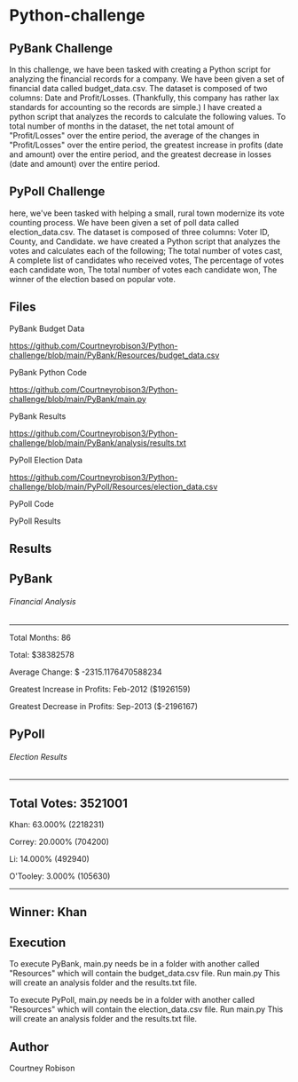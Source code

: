 # Python-challenge

## PyBank Challenge
In this challenge, we have been tasked with creating a Python script for analyzing the financial records for a company. 
We have been given a set of financial data called budget_data.csv. The dataset is composed of two columns: Date and Profit/Losses. 
(Thankfully, this company has rather lax standards for accounting so the records are simple.)
I have created a python script that analyzes the records to calculate the following values. To total number of months in the
dataset, the net total amount of "Profit/Losses" over the entire period, the average of the changes in "Profit/Losses" 
over the entire period, the greatest increase in profits (date and amount) over the entire period, and the greatest decrease in losses 
(date and amount) over the entire period.

## PyPoll Challenge
here, we've been tasked with helping a small, rural town modernize its vote counting process.
We have been given a set of poll data called election_data.csv. The dataset is composed of three columns: Voter ID, County, and Candidate. 
we have created a Python script that analyzes the votes and calculates each of the following; The total number of votes cast, A complete list 
of candidates who received votes, The percentage of votes each candidate won, The total number of votes each candidate won, The winner of the 
election based on popular vote.






## Files

PyBank Budget Data

https://github.com/Courtneyrobison3/Python-challenge/blob/main/PyBank/Resources/budget_data.csv


PyBank Python Code

https://github.com/Courtneyrobison3/Python-challenge/blob/main/PyBank/main.py


PyBank Results

https://github.com/Courtneyrobison3/Python-challenge/blob/main/PyBank/analysis/results.txt



PyPoll Election Data

https://github.com/Courtneyrobison3/Python-challenge/blob/main/PyPoll/Resources/election_data.csv


PyPoll Code



PyPoll Results





## Results

## PyBank

###### Financial Analysis 
---------------------------- 
Total Months: 86

Total: $38382578 

Average  Change: $ -2315.1176470588234

Greatest Increase in Profits: Feb-2012 ($1926159)

Greatest Decrease in Profits: Sep-2013 ($-2196167)

## PyPoll

###### Election Results
-------------------------

Total Votes: 3521001
-------------------------

Khan: 63.000% (2218231)

Correy: 20.000% (704200)

Li: 14.000% (492940)

O'Tooley: 3.000% (105630)

-------------------------
Winner: Khan
-------------------------



## Execution

To execute PyBank, main.py needs be in a folder with another called "Resources" which will contain the budget_data.csv file. 
Run main.py  This will create an analysis folder and the results.txt file.

To execute PyPoll, main.py needs be in a folder with another called "Resources" which will contain the election_data.csv file. 
Run main.py  This will create an analysis folder and the results.txt file.



## Author
Courtney Robison